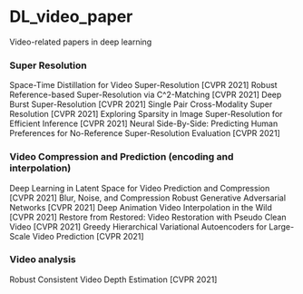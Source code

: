 # DL_video_paper
Video-related papers in deep learning


### Super Resolution
Space-Time Distillation for Video Super-Resolution [CVPR 2021]
Robust Reference-based Super-Resolution via C^2-Matching [CVPR 2021]
Deep Burst Super-Resolution [CVPR 2021]
Single Pair Cross-Modality Super Resolution [CVPR 2021]
Exploring Sparsity in Image Super-Resolution for Efficient Inference [CVPR 2021]
Neural Side-By-Side: Predicting Human Preferences for No-Reference Super-Resolution Evaluation [CVPR 2021]

### Video Compression and Prediction (encoding and interpolation)
Deep Learning in Latent Space for Video Prediction and Compression [CVPR 2021]
Blur, Noise, and Compression Robust Generative Adversarial Networks [CVPR 2021]
Deep Animation Video Interpolation in the Wild [CVPR 2021]
Restore from Restored: Video Restoration with Pseudo Clean Video [CVPR 2021]
Greedy Hierarchical Variational Autoencoders for Large-Scale Video Prediction [CVPR 2021]



### Video analysis
Robust Consistent Video Depth Estimation [CVPR 2021]

